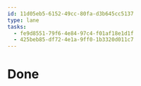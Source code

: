 ```yaml
---
id: 11d05eb5-6152-49cc-80fa-d3b645cc5137
type: lane
tasks:
  - fe9d8551-79f6-4e84-97c4-f01af18e1d1f
  - 425beb85-df72-4e1a-9ff0-1b3320d011c7
---
```


# Done
